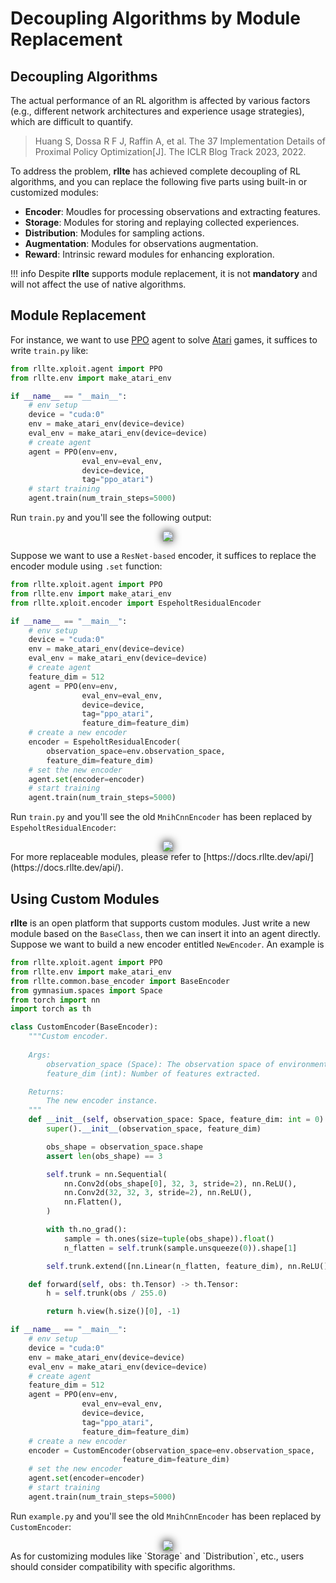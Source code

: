# Decoupling Algorithms by Module Replacement

## Decoupling Algorithms
The actual performance of an RL algorithm is affected by various factors (e.g., different network architectures and experience usage 
strategies), which are difficult to quantify.

> Huang S, Dossa R F J, Raffin A, et al. The 37 Implementation Details of Proximal Policy Optimization[J]. The ICLR Blog Track 2023, 2022.

To address the problem, **rllte** has achieved complete decoupling of RL algorithms, and you can replace the following five parts using built-in or customized modules:

- **Encoder**: Moudles for processing observations and extracting features.
- **Storage**: Modules for storing and replaying collected experiences.
- **Distribution**: Modules for sampling actions.
- **Augmentation**: Modules for observations augmentation.
- **Reward**: Intrinsic reward modules for enhancing exploration.

!!! info
    Despite **rllte** supports module replacement, it is not **mandatory** and will not affect the use of native algorithms.

## Module Replacement
For instance, we want to use [PPO](https://arxiv.org/pdf/1707.06347) agent to solve [Atari](https://www.jair.org/index.php/jair/article/download/10819/25823) games, it suffices to write `train.py` like:
``` py title="train.py"
from rllte.xploit.agent import PPO
from rllte.env import make_atari_env

if __name__ == "__main__":
    # env setup
    device = "cuda:0"
    env = make_atari_env(device=device)
    eval_env = make_atari_env(device=device)
    # create agent
    agent = PPO(env=env, 
                eval_env=eval_env, 
                device=device,
                tag="ppo_atari")
    # start training
    agent.train(num_train_steps=5000)
```
Run `train.py` and you'll see the following output:
<div align=center>
<img src='../../assets/images/module_replacement1.png' style="filter: drop-shadow(0px 0px 7px #000);">
</div>

Suppose we want to use a `ResNet-based` encoder, it suffices to replace the encoder module using `.set` function:
``` py title="train.py"
from rllte.xploit.agent import PPO
from rllte.env import make_atari_env
from rllte.xploit.encoder import EspeholtResidualEncoder

if __name__ == "__main__":
    # env setup
    device = "cuda:0"
    env = make_atari_env(device=device)
    eval_env = make_atari_env(device=device)
    # create agent
    feature_dim = 512
    agent = PPO(env=env, 
                eval_env=eval_env, 
                device=device,
                tag="ppo_atari",
                feature_dim=feature_dim)
    # create a new encoder
    encoder = EspeholtResidualEncoder(
        observation_space=env.observation_space,
        feature_dim=feature_dim)
    # set the new encoder
    agent.set(encoder=encoder)
    # start training
    agent.train(num_train_steps=5000)
```
Run `train.py` and you'll see the old `MnihCnnEncoder` has been replaced by `EspeholtResidualEncoder`:
<div align=center>
<img src='../../assets/images/module_replacement2.png' style="filter: drop-shadow(0px 0px 7px #000);">
</div>
For more replaceable modules, please refer to [https://docs.rllte.dev/api/](https://docs.rllte.dev/api/).

## Using Custom Modules
**rllte** is an open platform that supports custom modules. Just write a new module based on the `BaseClass`, then we can 
insert it into an agent directly. Suppose we want to build a new encoder entitled `NewEncoder`. An example is
```py title="example.py"
from rllte.xploit.agent import PPO
from rllte.env import make_atari_env
from rllte.common.base_encoder import BaseEncoder
from gymnasium.spaces import Space
from torch import nn
import torch as th

class CustomEncoder(BaseEncoder):
    """Custom encoder.
    
    Args:
        observation_space (Space): The observation space of environment.
        feature_dim (int): Number of features extracted.

    Returns:
        The new encoder instance.
    """
    def __init__(self, observation_space: Space, feature_dim: int = 0) -> None:
        super().__init__(observation_space, feature_dim)

        obs_shape = observation_space.shape
        assert len(obs_shape) == 3

        self.trunk = nn.Sequential(
            nn.Conv2d(obs_shape[0], 32, 3, stride=2), nn.ReLU(),
            nn.Conv2d(32, 32, 3, stride=2), nn.ReLU(),
            nn.Flatten(),
        )

        with th.no_grad():
            sample = th.ones(size=tuple(obs_shape)).float()
            n_flatten = self.trunk(sample.unsqueeze(0)).shape[1]

        self.trunk.extend([nn.Linear(n_flatten, feature_dim), nn.ReLU()])

    def forward(self, obs: th.Tensor) -> th.Tensor:
        h = self.trunk(obs / 255.0)

        return h.view(h.size()[0], -1)

if __name__ == "__main__":
    # env setup
    device = "cuda:0"
    env = make_atari_env(device=device)
    eval_env = make_atari_env(device=device)
    # create agent
    feature_dim = 512
    agent = PPO(env=env, 
                eval_env=eval_env, 
                device=device,
                tag="ppo_atari",
                feature_dim=feature_dim)
    # create a new encoder
    encoder = CustomEncoder(observation_space=env.observation_space, 
                         feature_dim=feature_dim)
    # set the new encoder
    agent.set(encoder=encoder)
    # start training
    agent.train(num_train_steps=5000)
```
Run `example.py` and you'll see the old `MnihCnnEncoder` has been replaced by `CustomEncoder`:
<div align=center>
<img src='../../assets/images/module_replacement3.png' style="filter: drop-shadow(0px 0px 7px #000);">
</div>
As for customizing modules like `Storage` and `Distribution`, etc., users should consider compatibility with specific algorithms.
